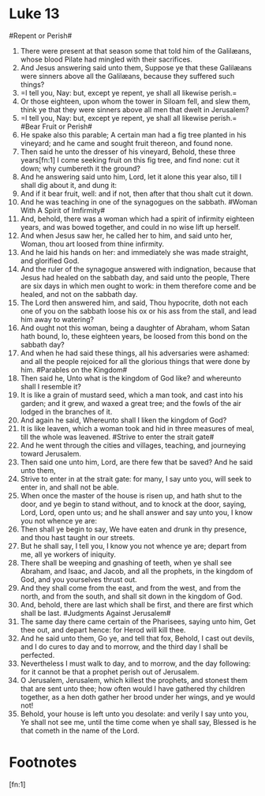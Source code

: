 ﻿# Luke 13
#Repent or Perish#
1. There were present at that season some that told him of the Galilæans, whose blood Pilate had mingled with their sacrifices. 
2. And Jesus answering said unto them, Suppose ye that these Galilæans were sinners above all the Galilæans, because they suffered such things? 
3. =I tell you, Nay: but, except ye repent, ye shall all likewise perish.=
4. Or those eighteen, upon whom the tower in Siloam fell, and slew them, think ye that they were sinners above all men that dwelt in Jerusalem? 
5. =I tell you, Nay: but, except ye repent, ye shall all likewise perish.=
#Bear Fruit or Perish#
6.  He spake also this parable; A certain man had a fig tree planted in his vineyard; and he came and sought fruit thereon, and found none. 
7. Then said he unto the dresser of his vineyard, Behold, these three years[fn:1] I come seeking fruit on this fig tree, and find none: cut it down; why cumbereth it the ground? 
8. And he answering said unto him, Lord, let it alone this year also, till I shall dig about it, and dung it: 
9. And if it bear fruit, well: and if not, then after that thou shalt cut it down. 
10. And he was teaching in one of the synagogues on the sabbath.
#Woman With A Spirit of Imfirmity#
11.  And, behold, there was a woman which had a spirit of infirmity eighteen years, and was bowed together, and could in no wise lift up herself. 
12. And when Jesus saw her, he called her to him, and said unto her, Woman, thou art loosed from thine infirmity. 
13. And he laid his hands on her: and immediately she was made straight, and glorified God. 
14. And the ruler of the synagogue answered with indignation, because that Jesus had healed on the sabbath day, and said unto the people, There are six days in which men ought to work: in them therefore come and be healed, and not on the sabbath day. 
15. The Lord then answered him, and said, Thou hypocrite, doth not each one of you on the sabbath loose his ox or his ass from the stall, and lead him away to watering? 
16. And ought not this woman, being a daughter of Abraham, whom Satan hath bound, lo, these eighteen years, be loosed from this bond on the sabbath day? 
17. And when he had said these things, all his adversaries were ashamed: and all the people rejoiced for all the glorious things that were done by him.
#Parables on the Kingdom# 
18.  Then said he, Unto what is the kingdom of God like? and whereunto shall I resemble it? 
19. It is like a grain of mustard seed, which a man took, and cast into his garden; and it grew, and waxed a great tree; and the fowls of the air lodged in the branches of it. 
20. And again he said, Whereunto shall I liken the kingdom of God? 
21. It is like leaven, which a woman took and hid in three measures of meal, till the whole was leavened.
#Strive to enter the strait gate# 
22. And he went through the cities and villages, teaching, and journeying toward Jerusalem. 
23. Then said one unto him, Lord, are there few that be saved? And he said unto them,
24.  Strive to enter in at the strait gate: for many, I say unto you, will seek to enter in, and shall not be able. 
25. When once the master of the house is risen up, and hath shut to the door, and ye begin to stand without, and to knock at the door, saying, Lord, Lord, open unto us; and he shall answer and say unto you, I know you not whence ye are: 
26. Then shall ye begin to say, We have eaten and drunk in thy presence, and thou hast taught in our streets. 
27. But he shall say, I tell you, I know you not whence ye are; depart from me, all ye workers of iniquity. 
28. There shall be weeping and gnashing of teeth, when ye shall see Abraham, and Isaac, and Jacob, and all the prophets, in the kingdom of God, and you yourselves thrust out. 
29. And they shall come from the east, and from the west, and from the north, and from the south, and shall sit down in the kingdom of God. 
30. And, behold, there are last which shall be first, and there are first which shall be last.
#Judgments Against Jerusalem#
31.  The same day there came certain of the Pharisees, saying unto him, Get thee out, and depart hence: for Herod will kill thee. 
32. And he said unto them, Go ye, and tell that fox, Behold, I cast out devils, and I do cures to day and to morrow, and the third day I shall be perfected. 
33. Nevertheless I must walk to day, and to morrow, and the day following: for it cannot be that a prophet perish out of Jerusalem. 
34. O Jerusalem, Jerusalem, which killest the prophets, and stonest them that are sent unto thee; how often would I have gathered thy children together, as a hen doth gather her brood under her wings, and ye would not! 
35. Behold, your house is left unto you desolate: and verily I say unto you, Ye shall not see me, until the time come when ye shall say, Blessed is he that cometh in the name of the Lord. 

# Footnotes

[fn:1] 
